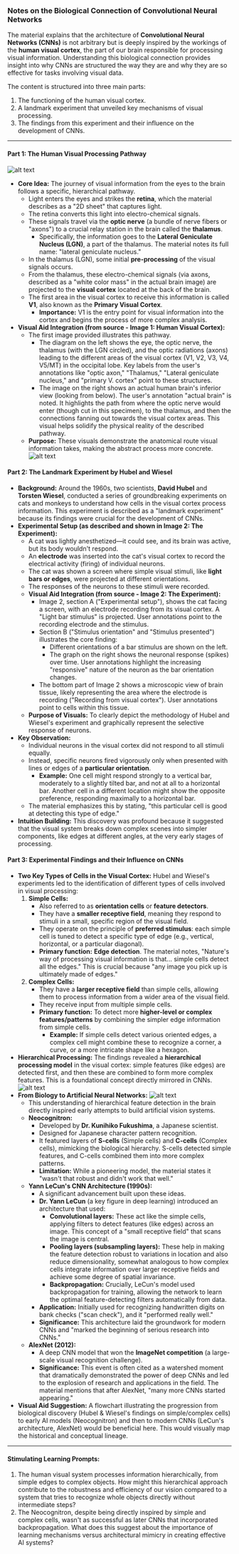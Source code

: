 
### Notes on the Biological Connection of Convolutional Neural Networks

The material explains that the architecture of **Convolutional Neural Networks (CNNs)** is not arbitrary but is deeply inspired by the workings of the **human visual cortex**, the part of our brain responsible for processing visual information. Understanding this biological connection provides insight into why CNNs are structured the way they are and why they are so effective for tasks involving visual data.

The content is structured into three main parts:
1.  The functioning of the human visual cortex.
2.  A landmark experiment that unveiled key mechanisms of visual processing.
3.  The findings from this experiment and their influence on the development of CNNs.

---

#### Part 1: The Human Visual Processing Pathway
![alt text](images/41/image.png)
* **Core Idea:** The journey of visual information from the eyes to the brain follows a specific, hierarchical pathway.
    * Light enters the eyes and strikes the **retina**, which the material describes as a "2D sheet" that captures light.
    * The retina converts this light into electro-chemical signals.
    * These signals travel via the **optic nerve** (a bundle of nerve fibers or "axons") to a crucial relay station in the brain called the **thalamus**.
        * Specifically, the information goes to the **Lateral Geniculate Nucleus (LGN)**, a part of the thalamus. The material notes its full name: "lateral geniculate nucleus."
    * In the thalamus (LGN), some initial **pre-processing** of the visual signals occurs.
    * From the thalamus, these electro-chemical signals (via axons, described as a "white color mass" in the actual brain image) are projected to the **visual cortex** located at the back of the brain.
    * The first area in the visual cortex to receive this information is called **V1**, also known as the **Primary Visual Cortex**.
        * **Importance:** V1 is the entry point for visual information into the cortex and begins the process of more complex analysis.
* **Visual Aid Integration (from source - Image 1: Human Visual Cortex):**
    * The first image provided illustrates this pathway.
        * The diagram on the left shows the eye, the optic nerve, the thalamus (with the LGN circled), and the optic radiations (axons) leading to the different areas of the visual cortex (V1, V2, V3, V4, V5/MT) in the occipital lobe. Key labels from the user's annotations like "optic axon," "Thalamus," "Lateral geniculate nucleus," and "primary V. cortex" point to these structures.
        * The image on the right shows an actual human brain's inferior view (looking from below). The user's annotation "actual brain" is noted. It highlights the path from where the optic nerve would enter (though cut in this specimen), to the thalamus, and then the connections fanning out towards the visual cortex areas. This visual helps solidify the physical reality of the described pathway.
    * **Purpose:** These visuals demonstrate the anatomical route visual information takes, making the abstract process more concrete.
![alt text](images/41/image-1.png)
#### Part 2: The Landmark Experiment by Hubel and Wiesel

* **Background:** Around the 1960s, two scientists, **David Hubel** and **Torsten Wiesel**, conducted a series of groundbreaking experiments on cats and monkeys to understand how cells in the visual cortex process information. This experiment is described as a "landmark experiment" because its findings were crucial for the development of CNNs.
* **Experimental Setup (as described and shown in Image 2: The Experiment):**
    * A cat was lightly anesthetized—it could see, and its brain was active, but its body wouldn't respond.
    * An **electrode** was inserted into the cat's visual cortex to record the electrical activity (firing) of individual neurons.
    * The cat was shown a screen where simple visual stimuli, like **light bars or edges**, were projected at different orientations.
    * The responses of the neurons to these stimuli were recorded.
    * **Visual Aid Integration (from source - Image 2: The Experiment):**
        * Image 2, section A ("Experimental setup"), shows the cat facing a screen, with an electrode recording from its visual cortex. A "Light bar stimulus" is projected. User annotations point to the recording electrode and the stimulus.
        * Section B ("Stimulus orientation" and "Stimulus presented") illustrates the core finding:
            * Different orientations of a bar stimulus are shown on the left.
            * The graph on the right shows the neuronal response (spikes) over time. User annotations highlight the increasing "responsive" nature of the neuron as the bar orientation changes.
        * The bottom part of Image 2 shows a microscopic view of brain tissue, likely representing the area where the electrode is recording ("Recording from visual cortex"). User annotations point to cells within this tissue.
    * **Purpose of Visuals:** To clearly depict the methodology of Hubel and Wiesel's experiment and graphically represent the selective response of neurons.
* **Key Observation:**
    * Individual neurons in the visual cortex did not respond to all stimuli equally.
    * Instead, specific neurons fired vigorously only when presented with lines or edges of a **particular orientation**.
        * **Example:** One cell might respond strongly to a vertical bar, moderately to a slightly tilted bar, and not at all to a horizontal bar. Another cell in a different location might show the opposite preference, responding maximally to a horizontal bar.
    * The material emphasizes this by stating, "this particular cell is good at detecting this type of edge."
* **Intuition Building:** This discovery was profound because it suggested that the visual system breaks down complex scenes into simpler components, like edges at different angles, at the very early stages of processing.

#### Part 3: Experimental Findings and their Influence on CNNs

* **Two Key Types of Cells in the Visual Cortex:** Hubel and Wiesel's experiments led to the identification of different types of cells involved in visual processing:
    1.  **Simple Cells:**
        * Also referred to as **orientation cells** or **feature detectors**.
        * They have a **smaller receptive field**, meaning they respond to stimuli in a small, specific region of the visual field.
        * They operate on the principle of **preferred stimulus**: each simple cell is tuned to detect a specific type of edge (e.g., vertical, horizontal, or a particular diagonal).
        * **Primary function:** **Edge detection**. The material notes, "Nature's way of processing visual information is that... simple cells detect all the edges." This is crucial because "any image you pick up is ultimately made of edges."
    2.  **Complex Cells:**
        * They have a **larger receptive field** than simple cells, allowing them to process information from a wider area of the visual field.
        * They receive input from multiple simple cells.
        * **Primary function:** To detect more **higher-level or complex features/patterns** by combining the simpler edge information from simple cells.
            * **Example:** If simple cells detect various oriented edges, a complex cell might combine these to recognize a corner, a curve, or a more intricate shape like a hexagon.
* **Hierarchical Processing:** The findings revealed a **hierarchical processing model** in the visual cortex: simple features (like edges) are detected first, and then these are combined to form more complex features. This is a foundational concept directly mirrored in CNNs.
![alt text](images/41/image-2.png)
* **From Biology to Artificial Neural Networks:**
![alt text](images/41/image-3.png)
    * This understanding of hierarchical feature detection in the brain directly inspired early attempts to build artificial vision systems.
    * **Neocognitron:**
        * Developed by **Dr. Kunihiko Fukushima**, a Japanese scientist.
        * Designed for Japanese character pattern recognition.
        * It featured layers of **S-cells** (Simple cells) and **C-cells** (Complex cells), mimicking the biological hierarchy. S-cells detected simple features, and C-cells combined them into more complex patterns.
        * **Limitation:** While a pioneering model, the material states it "wasn't that robust and didn't work that well."
    * **Yann LeCun's CNN Architecture (1990s):**
        * A significant advancement built upon these ideas.
        * **Dr. Yann LeCun** (a key figure in deep learning) introduced an architecture that used:
            * **Convolutional layers:** These act like the simple cells, applying filters to detect features (like edges) across an image. This concept of a "small receptive field" that scans the image is central.
            * **Pooling layers (subsampling layers):** These help in making the feature detection robust to variations in location and also reduce dimensionality, somewhat analogous to how complex cells integrate information over larger receptive fields and achieve some degree of spatial invariance.
            * **Backpropagation:** Crucially, LeCun's model used backpropagation for training, allowing the network to learn the optimal feature-detecting filters automatically from data.
        * **Application:** Initially used for recognizing handwritten digits on bank checks ("scan check"), and it "performed really well."
        * **Significance:** This architecture laid the groundwork for modern CNNs and "marked the beginning of serious research into CNNs."
    * **AlexNet (2012):**
        * A deep CNN model that won the **ImageNet competition** (a large-scale visual recognition challenge).
        * **Significance:** This event is often cited as a watershed moment that dramatically demonstrated the power of deep CNNs and led to the explosion of research and applications in the field. The material mentions that after AlexNet, "many more CNNs started appearing."
* **Visual Aid Suggestion:** A flowchart illustrating the progression from biological discovery (Hubel & Wiesel's findings on simple/complex cells) to early AI models (Neocognitron) and then to modern CNNs (LeCun's architecture, AlexNet) would be beneficial here. This would visually map the historical and conceptual lineage.

---

#### Stimulating Learning Prompts:

1.  The human visual system processes information hierarchically, from simple edges to complex objects. How might this hierarchical approach contribute to the robustness and efficiency of our vision compared to a system that tries to recognize whole objects directly without intermediate steps?
2.  The Neocognitron, despite being directly inspired by simple and complex cells, wasn't as successful as later CNNs that incorporated backpropagation. What does this suggest about the importance of learning mechanisms versus architectural mimicry in creating effective AI systems?
 